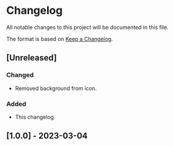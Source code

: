 # Changelog

All notable changes to this project will be documented in this file.

The format is based on [Keep a Changelog](https://keepachangelog.com/en/1.0.0/).

## [Unreleased]

### Changed

- Removed background from icon.

### Added

- This changelog.

## [1.0.0] - 2023-03-04
